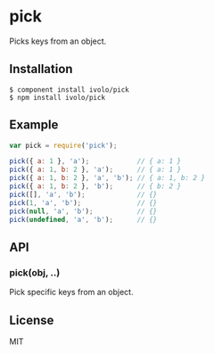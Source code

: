 # pick

  Picks keys from an object.

## Installation

    $ component install ivolo/pick
    $ npm install ivolo/pick

## Example

```js
var pick = require('pick');

pick({ a: 1 }, 'a');            // { a: 1 }
pick({ a: 1, b: 2 }, 'a');      // { a: 1 }
pick({ a: 1, b: 2 }, 'a', 'b'); // { a: 1, b: 2 }
pick({ a: 1, b: 2 }, 'b');      // { b: 2 }
pick([], 'a', 'b');             // {}
pick(1, 'a', 'b');              // {}
pick(null, 'a', 'b');           // {}
pick(undefined, 'a', 'b');      // {}
```

## API

### pick(obj, ..)
  
  Pick specific keys from an object.

## License

  MIT
